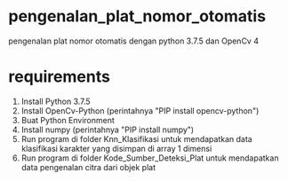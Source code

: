 # pengenalan_plat_nomor_otomatis
 pengenalan plat nomor otomatis dengan python 3.7.5 dan OpenCv 4
# requirements
1. Install Python 3.7.5
2. Install OpenCv-Python (perintahnya "PIP install opencv-python")
3. Buat Python Environment
4. Install numpy (perintahnya "PIP install numpy")
5. Run program di folder Knn_Klasifikasi untuk mendapatkan data klasifikasi karakter yang disimpan di array 1 dimensi
6. Run program di folder Kode_Sumber_Deteksi_Plat untuk mendapatkan data pengenalan citra dari objek plat
